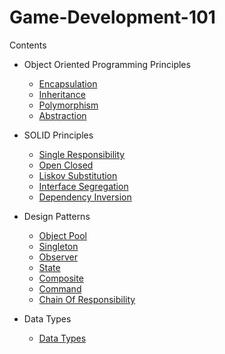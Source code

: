 
# Game-Development-101

Contents




- Object Oriented Programming Principles
    - [Encapsulation](https://github.com/utkusever/Game-Development-101/blob/main/Assets/Scripts/OOP/Encapsulation/Encapsulation.cs)
    - [Inheritance](https://github.com/utkusever/Game-Development-101/blob/main/Assets/Scripts/OOP/Inheritance/Inheritance.cs)
    - [Polymorphism](https://github.com/utkusever/Game-Development-101/blob/main/Assets/Scripts/OOP/Polymorphism/Polymorphism.cs)
    - [Abstraction](https://github.com/utkusever/Game-Development-101/blob/main/Assets/Scripts/OOP/Abstraction/Abstraction.cs)
- SOLID Principles

    - [Single Responsibility](https://github.com/utkusever/Game-Development-101/blob/main/Assets/Scripts/SOLID/SingleResponsibility/SingleResponsibility.cs)
    - [Open Closed](https://github.com/utkusever/Game-Development-101/blob/main/Assets/Scripts/SOLID/OpenClosed/OpenClosedExample2.cs)
    - [Liskov Substitution](https://github.com/utkusever/Game-Development-101/tree/main/Assets/Scripts/SOLID/LiskovSubstitution)
    - [Interface Segregation](https://github.com/utkusever/Game-Development-101/blob/main/Assets/Scripts/SOLID/InterfaceSegregation/InterfaceSegregation.cs)
    - [Dependency Inversion](https://github.com/utkusever/Game-Development-101/blob/main/Assets/Scripts/SOLID/DependencyInversion/DependencyInversion.cs)

- Design Patterns
    
    - [Object Pool](https://github.com/utkusever/Game-Development-101/tree/main/Assets/Scripts/Design%20Patterns/Object%20Pooling)
    - [Singleton](https://github.com/utkusever/Game-Development-101/tree/main/Assets/Scripts/Design%20Patterns/Singleton)
    - [Observer](https://github.com/utkusever/Game-Development-101/tree/main/Assets/Scripts/Design%20Patterns/Observer)
    - [State](https://github.com/utkusever/Game-Development-101/tree/main/Assets/Scripts/Design%20Patterns/State%20Machine)
    - [Composite](https://github.com/utkusever/Game-Development-101/blob/main/Assets/Scripts/Design%20Patterns/Composite/Inventory.cs)
    - [Command](https://github.com/utkusever/Game-Development-101/tree/main/Assets/Scripts/Design%20Patterns/Command)
    - [Chain Of Responsibility](https://github.com/utkusever/Game-Development-101/tree/main/Assets/Scripts/Design%20Patterns/Chain%20Of%20Responsibility)

 
- Data Types
    - [Data Types](https://github.com/utkusever/Game-Development-101/blob/main/Assets/Scripts/DataTypes/DataTypes.cs)

  
